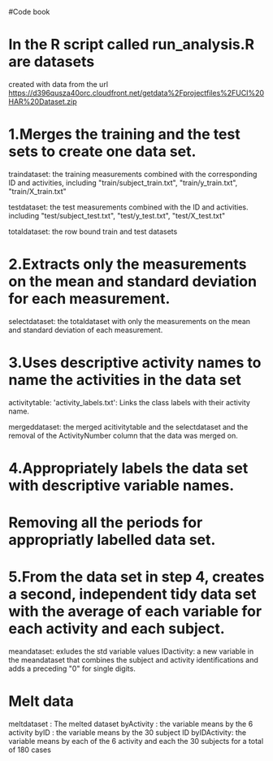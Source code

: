 #Code book
 
# In the R script called run_analysis.R are datasets 
created with data from the url https://d396qusza40orc.cloudfront.net/getdata%2Fprojectfiles%2FUCI%20HAR%20Dataset.zip

# 1.Merges the training and the test sets to create one data set.

traindataset: the training measurements combined with the corresponding ID and activities, 
including "train/subject_train.txt", "train/y_train.txt", "train/X_train.txt"

testdataset: the test measurements combined with the ID and activities.
including "test/subject_test.txt", "test/y_test.txt", "test/X_test.txt" 

totaldataset: the row bound train and test datasets

# 2.Extracts only the measurements on the mean and standard deviation for each measurement.

selectdataset: the totaldataset with only the measurements on the mean and standard deviation of each measurement.

# 3.Uses descriptive activity names to name the activities in the data set

activitytable: 'activity_labels.txt': Links the class labels with their activity name.

mergeddataset: the merged acitivitytable and the selectdataset and the removal of the ActivityNumber column that the data was merged on.

# 4.Appropriately labels the data set with descriptive variable names.
# Removing all the periods for appropriatly labelled data set.

# 5.From the data set in step 4, creates a second, independent tidy data set with the average of each variable for each activity and each subject.

meandataset: exludes the std variable values
IDactivity: a new variable in the meandataset that combines the subject and activity identifications and adds a preceding "0" for single digits.  

# Melt data

meltdataset : The melted dataset
byActivity : the variable means by the 6 activity
byID : the variable means by the 30 subject ID
byIDActivity: the variable means by each of the 6 activity and each the 30 subjects for a total of 180 cases